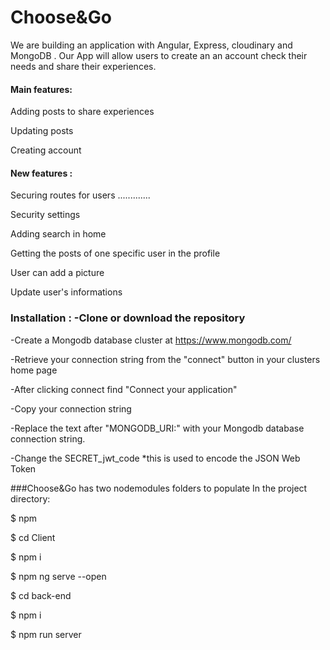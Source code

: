 # Choose&Go
We are building an application with Angular, Express, cloudinary and MongoDB . Our App will allow users to create an an account check their needs and share their experiences.

#### Main features:
Adding posts to share experiences

Updating posts

Creating account

#### New features :

Securing routes for users .............

Security settings

Adding search in home

Getting the posts of one specific user in the profile

User can add a picture

Update user's informations

### Installation : -Clone or download the repository

-Create a Mongodb database cluster at https://www.mongodb.com/

-Retrieve your connection string from the "connect" button in your clusters home page

-After clicking connect find "Connect your application"

-Copy your connection string

-Replace the text after "MONGODB_URI:" with your Mongodb database connection string.

-Change the SECRET_jwt_code *this is used to encode the JSON Web Token

###Choose&Go has two nodemodules folders to populate In the project directory:

$ npm

$ cd Client

$ npm i

$ npm ng serve --open

$ cd back-end

$ npm i

$ npm run server
